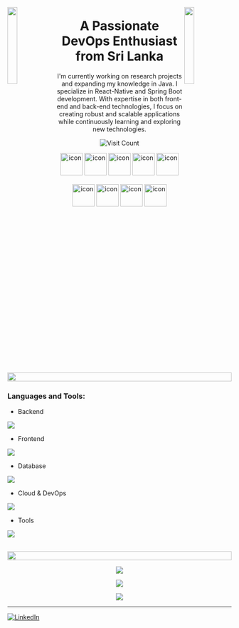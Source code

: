 
<img align="left" src="https://user-images.githubusercontent.com/65187002/144930161-2f783401-8d27-4fdf-a2f7-cc0ba32f1f1f.gif" width="21%" style="display:inline;"><img align="right" src="https://user-images.githubusercontent.com/65187002/144930161-2f783401-8d27-4fdf-a2f7-cc0ba32f1f1f.gif" width="21%" style="display:inline;">
<h1 align="center">A Passionate DevOps Enthusiast from Sri Lanka</h1>
<p align="center">I'm currently working on research projects and expanding my knowledge in Java. I specialize in React-Native and Spring Boot development. With expertise in both front-end and back-end technologies, I focus on creating robust and scalable applications while continuously learning and exploring new technologies.</p>

<p align="center">
  <img src="https://visitcount.itsvg.in/api?id=ravindu568&icon=0&color=0" alt="Visit Count" />
</p>

<div align="center">
  <img src="https://techstack-generator.vercel.app/java-icon.svg" alt="icon" width="50" height="50" />
  <img src="https://techstack-generator.vercel.app/ts-icon.svg" alt="icon" width="50" height="50" />
  <img src="https://techstack-generator.vercel.app/react-icon.svg" alt="icon" width="50" height="50" />
  <img src="https://techstack-generator.vercel.app/mysql-icon.svg" alt="icon" width="50" height="50" />
 <img src="https://techstack-generator.vercel.app/nginx-icon.svg" alt="icon" width="50" height="50" />
</div>

<br>

<div align="center">
  <img src="https://techstack-generator.vercel.app/docker-icon.svg" alt="icon" width="50" height="50" />
  <img src="https://techstack-generator.vercel.app/kubernetes-icon.svg" alt="icon" width="50" height="50" />
  <img src="https://techstack-generator.vercel.app/aws-icon.svg" alt="icon" width="50" height="50" />
  <img src="https://techstack-generator.vercel.app/restapi-icon.svg" alt="icon" width="50" height="50" />
</div>

<br><br>

<img src="https://i.imgur.com/dBaSKWF.gif" height="20" width="100%">

<h3 align="left">Languages and Tools:</h3>

- Backend
<p align="left">
  <a href="https://skillicons.dev">
    <img src="https://skillicons.dev/icons?i=java,nodejs,spring,hibernate,npm" />
  </a>
</p>

- Frontend
<p align="left">
  <a href="https://skillicons.dev">
    <img src="https://skillicons.dev/icons?i=ts,js,react,angular,vue,bootstrap,sass" />
  </a>
</p>

- Database
<p align="left">
  <a href="https://skillicons.dev">
    <img src="https://skillicons.dev/icons?i=mongodb,mysql" />
  </a>
</p>

- Cloud & DevOps
<p align="left">
  <a href="https://skillicons.dev">
    <img src="https://skillicons.dev/icons?i=aws,docker,jenkins,azure,terraform,ansible,kubernetes" />
  </a>
</p>

- Tools
<p align="left">
  <a href="https://skillicons.dev">
    <img src="https://skillicons.dev/icons?i=git,github,figma,postman,linux,arduino" />
  </a>
</p>

<br/>
<img src="https://i.imgur.com/dBaSKWF.gif" height="20" width="100%">

<p align="center">
  <img src="https://github-readme-stats.vercel.app/api?username=ravindu568&theme=dracula&hide_border=false&include_all_commits=false&count_private=false" />
</p>
<p align="center">
  <img src="https://github-readme-streak-stats.herokuapp.com/?user=ravindu568&theme=dracula&hide_border=false" />
</p>
<p align="center">
  <img src="https://github-readme-stats.vercel.app/api/top-langs/?username=ravindu568&theme=dracula&hide_border=false&include_all_commits=false&count_private=false&layout=compact" />
</p>

---
[![LinkedIn](https://img.shields.io/badge/LinkedIn-%230077B5.svg?logo=linkedin&logoColor=white)](https://www.linkedin.com/in/ravindu-wanshanatha-5653b328b/)
